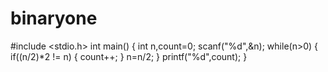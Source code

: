 # binaryone
#include <stdio.h> 
int main() 
{ 
   int n,count=0;
   scanf("%d",&n); 
   while(n>0) 
   { 
      if((n/2)*2 != n) 
      { 
        count++; 
      } 
      n=n/2; 
   } 
   printf("%d",count); 
}

